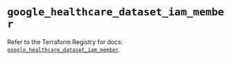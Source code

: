 # `google_healthcare_dataset_iam_member`

Refer to the Terraform Registry for docs: [`google_healthcare_dataset_iam_member`](https://registry.terraform.io/providers/drfaust92/google/4.16.4/docs/resources/healthcare_dataset_iam_member).
